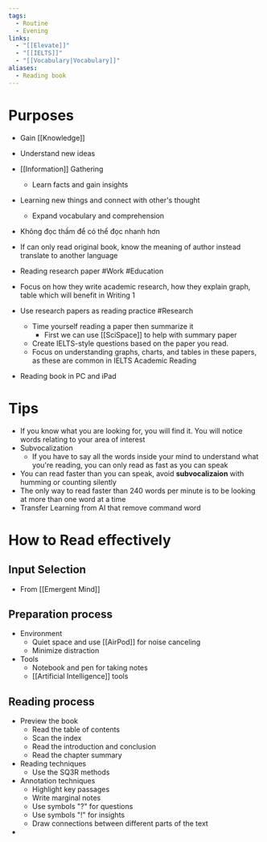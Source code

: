 ```yaml
---
tags:
  - Routine
  - Evening
links:
  - "[[Elevate]]"
  - "[[IELTS]]"
  - "[[Vocabulary|Vocabulary]]"
aliases:
  - Reading book
---
```

# Purposes

- Gain [[Knowledge]]
- Understand new ideas
- [[Information]] Gathering
	- Learn facts and gain insights
- Learning new things and connect with other's thought
	- Expand vocabulary and comprehension
- Không đọc thầm để có thể đọc nhanh hơn

- If can only read original book, know the meaning of author instead translate to another language



- Reading research paper #Work #Education
- Focus on how they write academic research, how they explain graph, table which will benefit in Writing 1
- Use research papers as reading practice #Research
	- Time yourself reading a paper then summarize it
		- First we can use [[SciSpace]] to help with summary paper
	- Create IELTS-style questions based on the paper you read.
	- Focus on understanding graphs, charts, and tables in these papers, as these are common in IELTS Academic Reading

- Reading book in PC and iPad

# Tips

- If you know what you are looking for, you will find it. You will notice words relating to your area of interest
- Subvocalization
	- If you have to say all the words inside your mind to understand what you're reading, you can only read as fast as you can speak
- You can read faster than you can speak, avoid **subvocalizaion** with humming or counting silently
- The only way to read faster than 240 words per minute is to be looking at more than one word at a time
- Transfer Learning from AI that remove command word

# How to Read effectively

## Input Selection

- From [[Emergent Mind]]

## Preparation process

- Environment
	- Quiet space and use [[AirPod]] for noise canceling
	- Minimize distraction
- Tools
	- Notebook and pen for taking notes
	- [[Artificial Intelligence]] tools



## Reading process

- Preview the book
	- Read the table of contents
	- Scan the index
	- Read the introduction and conclusion
	- Read the chapter summary
- Reading techniques
	- Use the SQ3R methods
- Annotation techniques
	- Highlight key passages
	- Write marginal notes
	- Use symbols "?" for questions
	- Use symbols "!" for insights
	- Draw connections between different parts of the text
- 